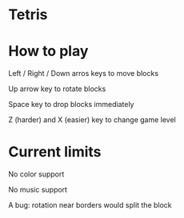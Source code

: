 # Tetris

# How to play
Left / Right / Down arros keys to move blocks

Up arrow key to rotate blocks

Space key to drop blocks immediately

Z (harder) and X (easier) key to change game level

# Current limits
No color support

No music support

A bug: rotation near borders would split the block  
